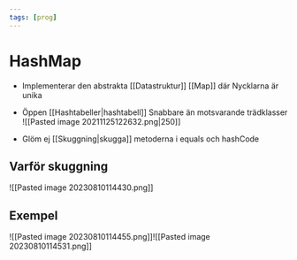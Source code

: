 ```yaml
---
tags: [prog]
---
```

# HashMap
- Implementerar den abstrakta [[Datastruktur]] [[Map]]  där Nycklarna är unika
- Öppen [[Hashtabeller|hashtabell]]
Snabbare än motsvarande trädklasser
![[Pasted image 20211125122632.png|250]]

- Glöm ej [[Skuggning|skugga]] metoderna i equals och hashCode

## Varför skuggning
![[Pasted image 20230810114430.png]]

## Exempel
![[Pasted image 20230810114455.png]]![[Pasted image 20230810114531.png]]